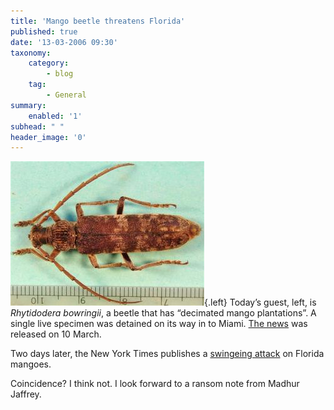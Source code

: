 ```yaml
---
title: 'Mango beetle threatens Florida'
published: true
date: '13-03-2006 09:30'
taxonomy:
    category:
        - blog
    tag:
        - General
summary:
    enabled: '1'
subhead: " "
header_image: '0'
---
```


![Rhytododera bowringii, a mango beetle](311xInlineGallery.jpg){.left} Today’s guest, left, is _Rhytidodera bowringii_, a beetle that has “decimated mango plantations”. A single live specimen was detained on its way in to Miami. [The news](https://www.iatp.org/news/mango-eating-asian-beetle-found-in-florida) was released on 10 March.

Two days later, the New York Times publishes a [swingeing attack](https://jeremycherfas.net/blog/its-an-ill-wind/) on Florida mangoes.
 
Coincidence? I think not. I look forward to a ransom note from Madhur Jaffrey.
